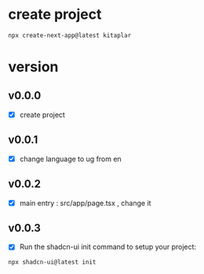 # create project
```bash
npx create-next-app@latest kitaplar
```

# version
## v0.0.0
- [x] create project

## v0.0.1
- [x] change language to ug from en

## v0.0.2
- [x] main entry : src/app/page.tsx , change it

## v0.0.3
- [x] Run the shadcn-ui init command to setup your project:
```bash
npx shadcn-ui@latest init
```